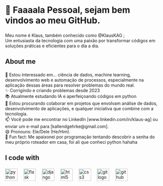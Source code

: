 <h1 align="left">👋 Faaaala Pessoal, sejam bem vindos ao meu GitHub.</h1>

###

<p align="left">Meu nome é Klaus, também conhecido como @KlausKAG  ;<br>Um entusiasta da tecnologia com uma paixão por transformar códigos em soluções práticas e eficientes para o dia a dia.</p>

###

<h2 align="left">About me</h2>

###

<p align="left">👀 Estou interessado em... ciência de dados, machine learning, desenvolvimento web e automação de processos, especialmente na aplicação dessas áreas para resolver problemas do mundo real.<br>✨ Corrigindo e criando problemas desde 2023<br>📚 Atualmente estudando IA e aperfeiçoando códigos em python<br>💞️ Estou procurando colaborar em projetos que envolvam análise de dados, desenvolvimento de aplicações, e qualquer iniciativa que combine com a tecnologia.<br>📫 Você pode me encontrar no LinkedIn [www.linkedin.com/in/klaus-ag] ou enviar um e-mail para [kallendgehrke@gmail.com].<br>😄 Pronouns: Ele/Dele (He/Him).<br>🎲 Fun fact: Me apaixonei por programação tentando descobrir a senha do meu próprio roteador em casa, foi ali que conheci python hahaha</p>

###

<h2 align="left">I code with</h2>

###

<div align="left">
  <img src="https://cdn.jsdelivr.net/gh/devicons/devicon/icons/python/python-original.svg" height="40" alt="python logo"  />
  <img width="12" />
  <img src="https://cdn.jsdelivr.net/gh/devicons/devicon/icons/flask/flask-original.svg" height="40" alt="flask logo"  />
  <img width="12" />
  <img src="https://cdn.jsdelivr.net/gh/devicons/devicon/icons/django/django-plain.svg" height="40" alt="django logo"  />
  <img width="12" />
  <img src="https://cdn.jsdelivr.net/gh/devicons/devicon/icons/html5/html5-original.svg" height="40" alt="html5 logo"  />
  <img width="12" />
  <img src="https://cdn.jsdelivr.net/gh/devicons/devicon/icons/css3/css3-original.svg" height="40" alt="css3 logo"  />
  <img width="12" />
  <img src="https://cdn.jsdelivr.net/gh/devicons/devicon/icons/git/git-original.svg" height="40" alt="git logo"  />
  <img width="12" />
  <img src="https://cdn.jsdelivr.net/gh/devicons/devicon/icons/github/github-original.svg" height="40" alt="github logo"  />
</div>

###
